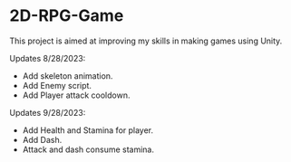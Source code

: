 # 2D-RPG-Game
This project is aimed at improving my skills in making games using Unity.

Updates 8/28/2023:
- Add skeleton animation.
- Add Enemy script.
- Add Player attack cooldown.

Updates 9/28/2023:
- Add Health and Stamina for player.
- Add Dash.
- Attack and dash consume stamina.